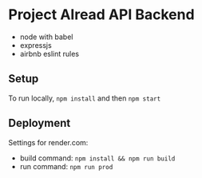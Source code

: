 # Project AIread API Backend

* node with babel
* expressjs
* airbnb eslint rules

## Setup
To run locally, `npm install` and then `npm start`

## Deployment
Settings for render.com:
* build command:  `npm install && npm run build`
* run command:  `npm run prod`
